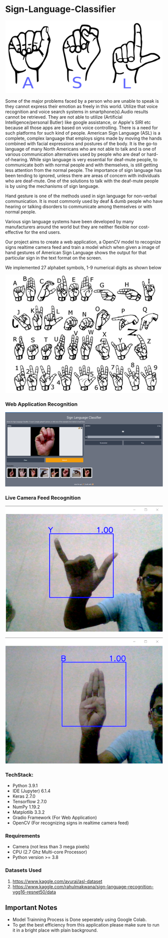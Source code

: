 # Sign-Language-Classifier

![ASL](/images/asl.png)

Some of the major problems faced by a person who are unable to speak is they cannot express their emotion as freely in this world. Utilize that voice recognition and voice search systems in smartphone(s).Audio results cannot be retrieved. They are not able to utilize (Artificial Intelligence/personal Butler) like google assistance, or Apple's SIRI etc because all those apps are based on voice controlling. There is a need for such platforms for such kind of people. American Sign Language (ASL) is a complete, complex language that employs signs made by moving the hands combined with facial expressions and postures of the body. It is the go-to language of many North Americans who are not able to talk and is one of various communication alternatives used by people who are deaf or hard-of-hearing. While sign language is very essential for deaf-mute people, to communicate both with normal people and with themselves, is still getting less attention from the normal people. The importance of sign language has been tending to ignored, unless there are areas of concern with individuals who are deaf-mute. One of the solutions to talk with the deaf-mute people is by using the mechanisms of sign language. 

Hand gesture is one of the methods used in sign language for non-verbal communication. It is most commonly used by deaf & dumb people who have hearing or talking disorders to communicate among themselves or with normal people. 

Various sign language systems have been developed by many manufacturers around the world but they are neither flexible nor cost-effective for the end users.

Our project aims to create a web application, a OpenCV model to recognize signs realtime camera feed and train a model which when given a image of hand gestures of American Sign Language shows the output for that particular sign in the text format on the screen.

We implemented 27 alphabet symbols, 1-9 numerical digits as shown below 

![ASL signs](/images/signs.png)


### Web Application Recognition

![ASL Web App](/images/webApp.png)


### Live Camera Feed Recognition

![Sign Y recognition](/images/cameraFeed1.png)

![Sign B recognition](/images/cameraFeed2.png)


### TechStack:

- Python 3.9.1
- IDE (Jupyter) 6.1.4
- Keras 2.7.0
- Tensorflow 2.7.0
- NumPy 1.19.2
- Matplotlib 3.3.2
- Gradio Framework (For Web Application)
- OpenCV (For recognizing signs in realtime camera feed)

### Requirements

 - Camera (not less than 3 mega pixels)
 - CPU    (2.7 Ghz Multi-core Processor)
 - Python version >= 3.8 

### Datasets Used

1. https://www.kaggle.com/ayuraj/asl-dataset
2. https://www.kaggle.com/rahulmakwana/sign-language-recognition-vgg16-resnet50/data

## Important Notes

- Model Trainning Process is Done seperately using Google Colab.
- To get the best efficiency from this application please make sure to run it in a bright place with plain background.
